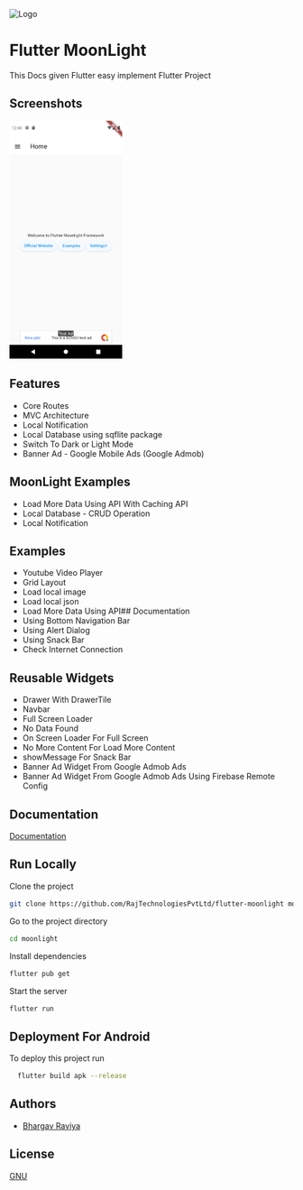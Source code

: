 
![Logo](https://camo.githubusercontent.com/9b9d6adff7cadc133aef6f203dcffcb14d4fe0cc9fc04ed9888c4f3340e9a19b/68747470733a2f2f7777772e72616a746563686e6f6c6f676965732e636f6d2f75692f696d616765732f72616a2d746563686e6f6c6f676965732d6c6f676f2d746f702d70616e656c2e6a7067)


# Flutter MoonLight

This Docs given Flutter easy implement Flutter Project


## Screenshots

<img src="screenshot.png" alt="Flutter Moonlight Framework" width="200"/>


## Features

- Core Routes
- MVC Architecture 
- Local Notification
- Local Database using sqflite package
- Switch To Dark or Light Mode
- Banner Ad - Google Mobile Ads (Google Admob)

## MoonLight Examples

- Load More Data Using API With Caching API
- Local Database - CRUD Operation
- Local Notification

## Examples

- Youtube Video Player
- Grid Layout
- Load local image
- Load local json
- Load More Data Using API## Documentation
- Using Bottom Navigation Bar
- Using Alert Dialog
- Using Snack Bar
- Check Internet Connection

## Reusable Widgets

- Drawer With DrawerTile
- Navbar
- Full Screen Loader
- No Data Found
- On Screen Loader For Full Screen
- No More Content For Load More Content
- showMessage For Snack Bar
- Banner Ad Widget From Google Admob Ads
- Banner Ad Widget From Google Admob Ads Using Firebase Remote Config 

## Documentation

[Documentation](https://rajtechnologiespvtltd.github.io/flutter-moonlight/docs)

## Run Locally

Clone the project

```bash
git clone https://github.com/RajTechnologiesPvtLtd/flutter-moonlight moonlight
```

Go to the project directory

```bash
cd moonlight
```

Install dependencies

```bash
flutter pub get
```

Start the server

```bash
flutter run
```

## Deployment For Android

To deploy this project run

```bash
  flutter build apk --release
```


## Authors

- [Bhargav Raviya](https://www.github.com/bhargavraviya)


## License

[GNU](https://github.com/RajTechnologiesPvtLtd/flutter-moonlight/blob/master/LICENSE)

